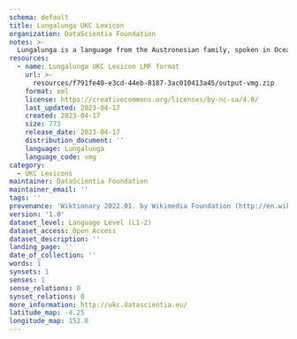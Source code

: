 ```yaml
---
schema: default
title: Lungalunga UKC Lexicon
organization: DataScientia Foundation
notes: >-
  Lungalunga is a language from the Austronesian family, spoken in Oceania. The UKC Lexicon of Lungalunga is represented as a lexico-semantic network. It consists of words, word senses, synsets, as well as sense-level and synset-level relationships.
resources:
  - name: Lungalunga UKC Lexicon LMF format
    url: >-
      resources/f791fe40-e3cd-44eb-8187-3ac010413a45/output-vmg.zip
    format: xml
    license: https://creativecommons.org/licenses/by-nc-sa/4.0/
    last_updated: 2023-04-17
    created: 2023-04-17
    size: 773
    release_date: 2023-04-17
    distribution_document: ''
    language: Lungalunga
    language_code: vmg
category:
  - UKC Lexicons
maintainer: DataScientia Foundation
maintainer_email: ''
tags: ''
provenance: 'Wiktionary 2022.01. by Wikimedia Foundation (http://en.wiktionary.org); Princeton WordNet 2.1 by Princeton University (https://wordnet.princeton.edu)'
version: '1.0'
dataset_level: Language Level (L1-2)
dataset_access: Open Access
dataset_description: ''
landing_page: ''
date_of_collection: ''
words: 1
synsets: 1
senses: 1
sense_relations: 0
synset_relations: 0
more_information: http://ukc.datascientia.eu/
latitude_map: -4.25
longitude_map: 152.0
---
```

